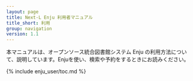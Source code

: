 ```yaml
---
layout: page
title: Next-L Enju 利用者マニュアル
title_short: 利用
group: navigation
version: 1.1
---
```

本マニュアルは、オープンソース統合図書館システム Enju の利用方法について、説明しています。Enjuを使い、検索や予約をするときにお読みください。

{% include enju_user/toc.md %}
